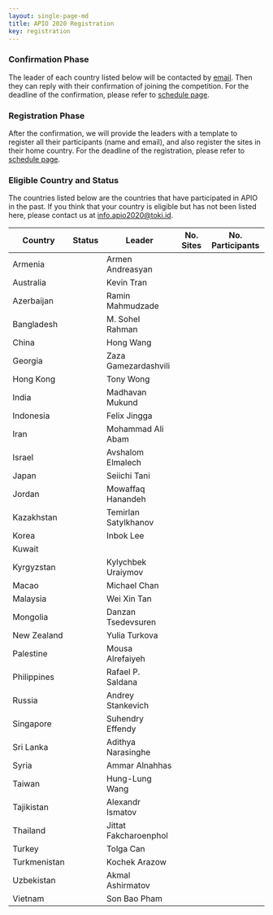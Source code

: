```yaml
---
layout: single-page-md
title: APIO 2020 Registration
key: registration
---
```


### Confirmation Phase
The leader of each country listed below will be contacted by [email](mailto:info.apio2020@iatoki.id).
Then they can reply with their confirmation of joining the competition.
For the deadline of the confirmation, please refer to [schedule page](schedule).

### Registration Phase
After the confirmation, we will provide the leaders with a template to register all their participants (name and email), and also register the sites in their home country.
For the deadline of the registration, please refer to [schedule page](schedule).

### Eligible Country and Status
The countries listed below are the countries that have participated in APIO in the past.
If you think that your country is eligible but has not been listed here, please contact us at [info.apio2020@toki.id](mailto:info.apio2020@toki.id).

| Country | Status | Leader | No. Sites | No. Participants |
|---------|--------|--------|-----------|------------------|
| Armenia      | <span class="status-cc"></span> | Armen Andreasyan |
| Australia    | <span class="status-co"></span> | Kevin Tran |
| Azerbaijan   | <span class="status-cc"></span> | Ramin Mahmudzade |
| Bangladesh   | <span class="status-cc"></span> | M. Sohel Rahman |
| China        | <span class="status-co"></span> | Hong Wang |
| Georgia      | <span class="status-co"></span> | Zaza Gamezardashvili |
| Hong Kong    | <span class="status-cc"></span> | Tony Wong |
| India        | <span class="status-cc"></span> | Madhavan Mukund |
| Indonesia    | <span class="status-co"></span> | Felix Jingga |
| Iran         | <span class="status-cc"></span> | Mohammad Ali Abam |
| Israel       | <span class="status-cc"></span> | Avshalom Elmalech |
| Japan        | <span class="status-cc"></span> | Seiichi Tani |
| Jordan       | <span class="status-cc"></span> | Mowaffaq Hanandeh |
| Kazakhstan   | <span class="status-co"></span> | Temirlan Satylkhanov |
| Korea        | <span class="status-co"></span> | Inbok Lee |
| Kuwait       | <span class="status-nr"></span> |
| Kyrgyzstan   | <span class="status-co"></span> | Kylychbek Uraiymov |
| Macao        | <span class="status-co"></span> | Michael Chan |
| Malaysia     | <span class="status-co"></span> | Wei Xin Tan |
| Mongolia     | <span class="status-co"></span> | Danzan Tsedevsuren |
| New Zealand  | <span class="status-co"></span> | Yulia Turkova |
| Palestine    | <span class="status-cc"></span> | Mousa Alrefaiyeh |
| Philippines  | <span class="status-co"></span> | Rafael P. Saldana |
| Russia       | <span class="status-cc"></span> | Andrey Stankevich |
| Singapore    | <span class="status-co"></span> | Suhendry Effendy |
| Sri Lanka    | <span class="status-co"></span> | Adithya Narasinghe |
| Syria        | <span class="status-cc"></span> | Ammar Alnahhas |
| Taiwan       | <span class="status-cc"></span> | Hung-Lung Wang |
| Tajikistan   | <span class="status-cc"></span> | Alexandr Ismatov |
| Thailand     | <span class="status-co"></span> | Jittat Fakcharoenphol |
| Turkey       | <span class="status-co"></span> | Tolga Can |
| Turkmenistan | <span class="status-co"></span> | Kochek Arazow |
| Uzbekistan   | <span class="status-co"></span> | Akmal Ashirmatov |
| Vietnam      | <span class="status-co"></span> | Son Bao Pham |
